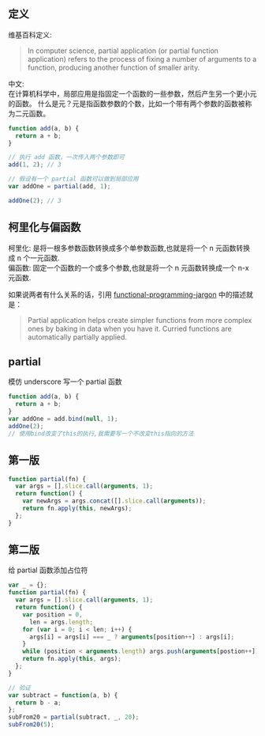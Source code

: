 ## 定义

维基百科定义:

> In computer science, partial application (or partial function application) refers to the process of fixing a number of arguments to a function, producing another function of smaller arity.

中文:  
在计算机科学中，局部应用是指固定一个函数的一些参数，然后产生另一个更小元的函数。
什么是元？元是指函数参数的个数，比如一个带有两个参数的函数被称为二元函数。

```js
function add(a, b) {
  return a + b;
}

// 执行 add 函数，一次传入两个参数即可
add(1, 2); // 3

// 假设有一个 partial 函数可以做到局部应用
var addOne = partial(add, 1);

addOne(2); // 3
```

## 柯里化与偏函数

柯里化: 是将一根多参数函数转换成多个单参数函数,也就是将一个 n 元函数转换成 n 个一元函数.  
偏函数: 固定一个函数的一个或多个参数,也就是将一个 n 元函数转换成一个 n-x 元函数.

如果说两者有什么关系的话，引用 [functional-programming-jargon](https://github.com/hemanth/functional-programming-jargon#partial-application) 中的描述就是：

> Partial application helps create simpler functions from more complex ones by baking in data when you have it. Curried functions are automatically partially applied.

## partial

模仿 underscore 写一个 partial 函数

```js
function add(a, b) {
  return a + b;
}
var addOne = add.bind(null, 1);
addOne(2);
// 使用bind改变了this的执行,我需要写一个不改变this指向的方法
```

## 第一版

```js
function partial(fn) {
  var args = [].slice.call(arguments, 1);
  return function() {
    var newArgs = args.concat([].slice.call(arguments));
    return fn.apply(this, newArgs);
  };
}
```

## 第二版

给 partial 函数添加占位符

```js
var _ = {};
function partial(fn) {
  var args = [].slice.call(arguments, 1);
  return function() {
    var position = 0,
      len = args.length;
    for (var i = 0; i < len; i++) {
      args[i] = args[i] === _ ? arguments[position++] : args[i];
    }
    while (position < arguments.length) args.push(arguments[postion++]);
    return fn.apply(this, args);
  };
}

// 验证
var subtract = function(a, b) {
  return b - a;
};
subFrom20 = partial(subtract, _, 20);
subFrom20(5);
```
